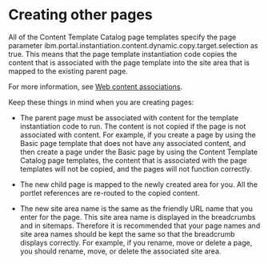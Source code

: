 # Creating other pages

All of the Content Template Catalog page templates specify the page parameter ibm.portal.instantiation.content.dynamic.copy.target.selection as true. This means that the page template instantiation code copies the content that is associated with the page template into the site area that is mapped to the existing parent page.

For more information, see [Web content associations](../wcm/wcm_delivery_contentmap_about.md).

Keep these things in mind when you are creating pages:

-   The parent page must be associated with content for the template instantiation code to run. The content is not copied if the page is not associated with content. For example, if you create a page by using the Basic page template that does not have any associated content, and then create a page under the Basic page by using the Content Template Catalog page templates, the content that is associated with the page templates will not be copied, and the pages will not function correctly.

-   The new child page is mapped to the newly created area for you. All the portlet references are re-routed to the copied content.

-   The new site area name is the same as the friendly URL name that you enter for the page. This site area name is displayed in the breadcrumbs and in sitemaps. Therefore it is recommended that your page names and site area names should be kept the same so that the breadcrumb displays correctly. For example, if you rename, move or delete a page, you should rename, move, or delete the associated site area.



